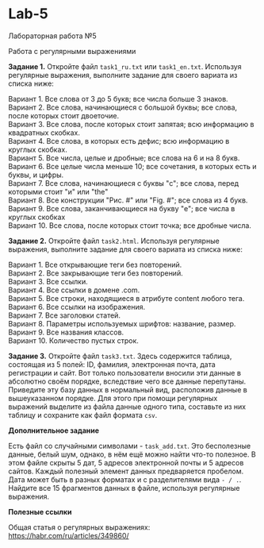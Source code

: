 # Lab-5

Лабораторная работа №5

Работа с регулярными выражениями

**Задание 1.** Откройте файл ```task1_ru.txt``` или ```task1_en.txt```. Используя регулярные выражения, выполните задание для своего вариата из списка ниже:

Вариант 1. Все слова от 3 до 5 букв; все числа больше 3 знаков.  
Вариант 2. Все слова, начинающиеся с большой буквы; все слова, после которых стоит двоеточие.  
Вариант 3. Все слова, после которых стоит запятая; всю информацию в квадратных скобках.  
Вариант 4. Все слова, в которых есть дефис; всю информацию в круглых скобках.  
Вариант 5. Все числа, целые и дробные; все слова на 6 и на 8 букв.  
Вариант 6. Все целые числа меньше 10; все сочетания, в которых есть и буквы, и цифры.  
Вариант 7. Все слова, начинающиеся с буквы "с"; все слова, перед которыми стоит "и" или "the"  
Вариант 8. Все конструкции "Рис. #" или "Fig. #"; все слова из 4 букв.  
Вариант 9. Все слова, заканчивающиеся на букву "e"; все числа в круглых скобках  
Вариант 10. Все слова, после которых стоит точка; все дробные числа.  

**Задание 2.** Откройте файл ```task2.html```. Используя регулярные выражения, выполните задание для своего вариата из списка ниже:

Вариант 1. Все открывающие теги без повторений.  
Вариант 2. Все закрывающие теги без повторений.  
Вариант 3. Все ссылки.  
Вариант 4. Все ссылки в домене .com.  
Вариант 5. Все строки, находящиеся в атрибуте content любого тега.  
Вариант 6. Все ссылки на изображения.  
Вариант 7. Все заголовки статей.  
Вариант 8. Параметры используемых шрифтов: название, размер.  
Вариант 9. Все названия классов.  
Вариант 10. Количество пустых строк.  

**Задание 3.** Откройте файл ```task3.txt```. Здесь содержится таблица, состоящая из 5 полей: ID, фамилия, электронная почта, дата регистрации и сайт. Вот только пользователи вносили эти данные в абсолютно своём порядке, вследствие чего все данные перепутаны. Приведите эту базу данных в нормальный вид, расположив данные в вышеуказанном порядке. Для этого при помощи регулярных выражений выделите из файла данные одного типа, составьте из них таблицу и сохраните как файл формата ```csv```.

**Дополнительное задание**

Есть файл со случайными символами - ```task_add.txt```. Это бесполезные данные, белый шум, однако, в нём ещё можно найти что-то полезное. В этом файле скрыты 5 дат, 5 адресов электронной почты и 5 адресов сайтов. Каждый полезный элемент данных предваряется пробелом. Дата может быть в разных форматах и с разделителями вида ```- / .```. Найдите все 15 фрагментов данных в файле, используя регулярные выражения.

**Полезные ссылки**

Общая статья о регулярных выражениях: https://habr.com/ru/articles/349860/
